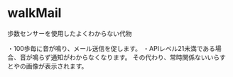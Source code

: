 # walkMail
歩数センサーを使用したよくわからない代物

・100歩毎に音が鳴り、メール送信を促します。
・APIレベル21未満である場合、音が鳴らず通知がわからなくなります。
  その代わり、常時関係ないいらすとやの画像が表示されます。
